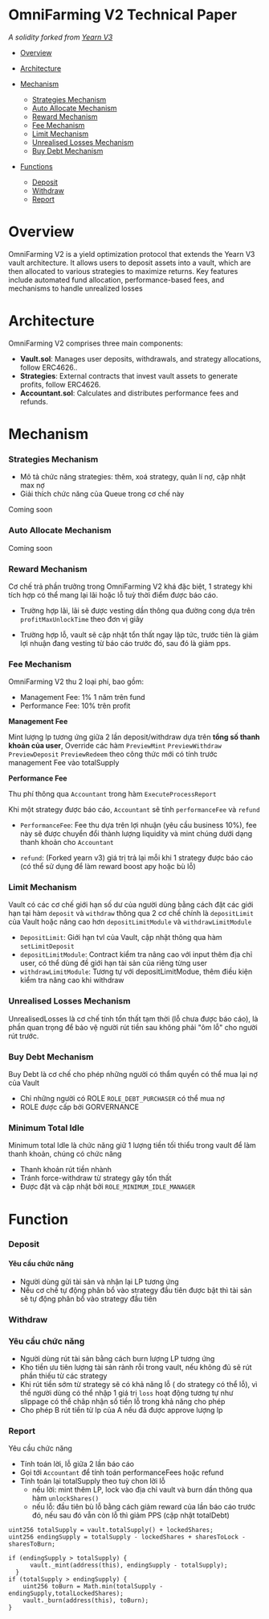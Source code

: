<h1> OmniFarming V2 Technical Paper </h1>

_A solidity forked from [Yearn V3](https://github.com/yearn/yearn-vaults-v3/blob/master/contracts/VaultV3.vy)_

- [Overview](#overview)
- [Architecture](#architecture)
- [Mechanism](#mechanism)

  - [Strategies Mechanism](#strategies-mechanism)
  - [Auto Allocate Mechanism](#auto-allocate-mechanism)
  - [Reward Mechanism](#reward-mechanism)
  - [Fee Mechanism](#fee-mechanism)
  - [Limit Mechanism](#limit-mechanism)
  - [Unrealised Losses Mechanism](#unrealised-losses-mechanism)
  - [Buy Debt Mechanism](#buy-debt-mechanism)

- [Functions](#function)
  - [Deposit](#deposit)
  - [Withdraw](#withdraw)
  - [Report](#report)

# Overview

OmniFarming V2 is a yield optimization protocol that extends the Yearn V3 vault architecture. It allows users to deposit assets into a vault, which are then allocated to various strategies to maximize returns. Key features include automated fund allocation, performance-based fees, and mechanisms to handle unrealized losses

# Architecture

OmniFarming V2 comprises three main components:

- **Vault.sol**: Manages user deposits, withdrawals, and strategy allocations, follow ERC4626..
- **Strategies**: External contracts that invest vault assets to generate profits, follow ERC4626.
- **Accountant.sol**: Calculates and distributes performance fees and refunds.

# Mechanism

### Strategies Mechanism

- Mô tả chức năng strategies: thêm, xoá strategy, quản lí nợ, cập nhật max nợ
- Giải thích chức năng của Queue trong cơ chế này

Coming soon

### Auto Allocate Mechanism

Coming soon

### Reward Mechanism

Cơ chế trả phần trưởng trong OmniFarming V2 khá đặc biệt, 1 strategy khi tích hợp có thể mang lại lãi hoặc lỗ tuỳ thời điểm được báo cáo.

- Trường hợp lãi, lãi sẽ được vesting dần thông qua đường cong dựa trên `profitMaxUnlockTime` theo đơn vị giây

- Trường hợp lỗ, vault sẽ cập nhật tổn thất ngay lập tức, trước tiên là giảm lợi nhuận đang vesting từ báo cáo trước đó, sau đó là giảm pps.

### Fee Mechanism

OmniFarming V2 thu 2 loại phí, bao gồm:

- Management Fee: 1% 1 năm trên fund
- Performance Fee: 10% trên profit

**Management Fee**

Mint lượng lp tương ứng giữa 2 lần deposit/withdraw dựa trên **tổng số thanh khoản của user**,
Override các hàm `PreviewMint` `PreviewWithdraw` `PreviewDeposit` `PreviewRedeem` theo công thức mới có tính trước management Fee vào totalSupply

**Performance Fee**

Thu phí thông qua `Accountant` trong hàm `ExecuteProcessReport`

Khi một strategy được báo cáo, `Accountant` sẽ tính `performanceFee` và `refund`

- `PerformanceFee`: Fee thu dựa trên lợi nhuận (yêu cầu business 10%), fee này sẽ được chuyển đổi thành lượng liquidity và mint chúng dưới dạng thanh khoản cho `Accountant`

- `refund`: (Forked yearn v3) giá trị trả lại mỗi khi 1 strategy được báo cáo (có thể sử dụng để làm reward boost apy hoặc bù lỗ)

### Limit Mechanism

Vault có các cơ chế giới hạn số dư của người dùng bằng cách đặt các giới hạn tại hàm `deposit` và `withdraw` thông qua 2 cơ chế chính là `depositLimit` của Vault hoặc nâng cao hơn `depositLimitModule` và `withdrawLimitModule`

- `DepositLimit`: Giới hạn tvl của Vault, cập nhật thông qua hàm `setLimitDeposit`
- `depositLimitModule`: Contract kiểm tra nâng cao với input thêm địa chỉ user, có thể dùng đề giới hạn tài sản của riêng từng user
- `withdrawLimitModule`: Tương tự với depositLimitModue, thêm điều kiện kiểm tra nâng cao khi withdraw

### Unrealised Losses Mechanism

UnrealisedLosses là cơ chế tính tổn thất tạm thời (lỗ chưa được báo cáo), là phần quan trọng để bảo vệ người rút tiền sau không phải "ôm lỗ" cho người rút trước.

### Buy Debt Mechanism

Buy Debt là cơ chế cho phép những người có thẩm quyền có thể mua lại nợ của Vault

- Chỉ những người có ROLE `ROLE_DEBT_PURCHASER` có thể mua nợ
- ROLE được cấp bởi GORVERNANCE

### Minimum Total Idle

Minimum total Idle là chức năng giữ 1 lượng tiền tối thiểu trong vault để làm thanh khoản, chúng có chức năng

- Thanh khoản rút tiền nhành
- Tránh force-withdraw từ strategy gây tổn thất
- Được đặt và cập nhật bởi `ROLE_MINIMUM_IDLE_MANAGER`

# Function

### Deposit

#### Yêu cầu chức năng

- Người dùng gửi tài sản và nhận lại LP tương ứng
- Nếu cơ chế tự động phân bổ vào strategy đầu tiên được bật thì tài sản sẽ tự động phân bổ vào strategy đầu tiên

### Withdraw

### Yêu cầu chức năng

- Người dùng rút tài sản bằng cách burn lượng LP tương ứng
- Kho tiền ưu tiên lượng tài sản rảnh rỗi trong vault, nếu không đủ sẽ rút phần thiếu từ các strategy
- Khi rút tiền sớm từ strategy sẽ có khả năng lỗ ( do strategy có thể lỗ), vì thế người dùng có thể nhập 1 giá trị `loss` hoạt động tương tự như slippage có thể châp nhận số tiền lỗ trong khả năng cho phép
- Cho phép B rút tiền từ lp của A nếu đã được approve lượng lp

### Report

Yêu cầu chức năng

- Tính toán lời, lỗ giữa 2 lần báo cáo
- Gọi tới `Accountant` để tính toán performanceFees hoặc refund
- Tính toán lại totalSupply theo tuỳ chon lời lỗ
  - nếu lời: mint thêm LP, lock vào địa chỉ vault và burn dần thông qua hàm `unlockShares()`
  - nếu lỗ: đầu tiên bù lỗ bằng cách giảm reward của lần báo cáo trước đó, nếu sau đó vẫn còn lỗ thì giảm PPS (cập nhật totalDebt)

```solidity
uint256 totalSupply = vault.totalSupply() + lockedShares;
uint256 endingSupply = totalSupply - lockedShares + sharesToLock - sharesToBurn;

if (endingSupply > totalSupply) {
      vault._mint(address(this), endingSupply - totalSupply);
  }
if (totalSupply > endingSupply) {
    uint256 toBurn = Math.min(totalSupply - endingSupply,totalLockedShares);
    vault._burn(address(this), toBurn);
}
```
